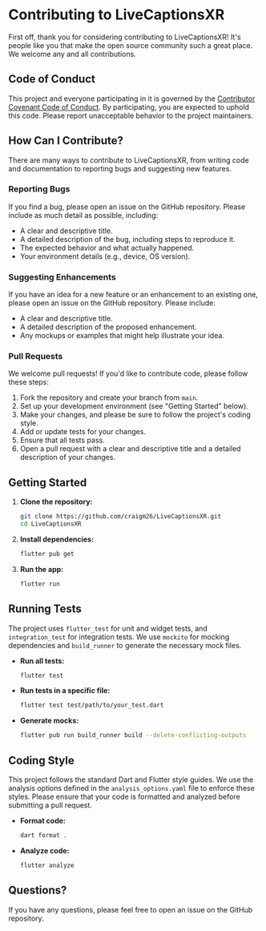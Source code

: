 # Contributing to LiveCaptionsXR

First off, thank you for considering contributing to LiveCaptionsXR! It's people like you that make the open source community such a great place. We welcome any and all contributions.

## Code of Conduct

This project and everyone participating in it is governed by the [Contributor Covenant Code of Conduct](https://www.contributor-covenant.org/version/2/1/code_of_conduct/). By participating, you are expected to uphold this code. Please report unacceptable behavior to the project maintainers.

## How Can I Contribute?

There are many ways to contribute to LiveCaptionsXR, from writing code and documentation to reporting bugs and suggesting new features.

### Reporting Bugs

If you find a bug, please open an issue on the GitHub repository. Please include as much detail as possible, including:

*   A clear and descriptive title.
*   A detailed description of the bug, including steps to reproduce it.
*   The expected behavior and what actually happened.
*   Your environment details (e.g., device, OS version).

### Suggesting Enhancements

If you have an idea for a new feature or an enhancement to an existing one, please open an issue on the GitHub repository. Please include:

*   A clear and descriptive title.
*   A detailed description of the proposed enhancement.
*   Any mockups or examples that might help illustrate your idea.

### Pull Requests

We welcome pull requests! If you'd like to contribute code, please follow these steps:

1.  Fork the repository and create your branch from `main`.
2.  Set up your development environment (see "Getting Started" below).
3.  Make your changes, and please be sure to follow the project's coding style.
4.  Add or update tests for your changes.
5.  Ensure that all tests pass.
6.  Open a pull request with a clear and descriptive title and a detailed description of your changes.

## Getting Started

1.  **Clone the repository:**
    ```bash
    git clone https://github.com/craigm26/LiveCaptionsXR.git
    cd LiveCaptionsXR
    ```
2.  **Install dependencies:**
    ```bash
    flutter pub get
    ```
3.  **Run the app:**
    ```bash
    flutter run
    ```

## Running Tests

The project uses `flutter_test` for unit and widget tests, and `integration_test` for integration tests. We use `mockito` for mocking dependencies and `build_runner` to generate the necessary mock files.

*   **Run all tests:**
    ```bash
    flutter test
    ```
*   **Run tests in a specific file:**
    ```bash
    flutter test test/path/to/your_test.dart
    ```
*   **Generate mocks:**
    ```bash
    flutter pub run build_runner build --delete-conflicting-outputs
    ```

## Coding Style

This project follows the standard Dart and Flutter style guides. We use the analysis options defined in the `analysis_options.yaml` file to enforce these styles. Please ensure that your code is formatted and analyzed before submitting a pull request.

*   **Format code:**
    ```bash
    dart format .
    ```
*   **Analyze code:**
    ```bash
    flutter analyze
    ```

## Questions?

If you have any questions, please feel free to open an issue on the GitHub repository.
